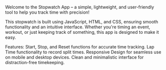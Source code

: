 Welcome to the Stopwatch App – a simple, lightweight, and user-friendly tool to help you track time with precision!

This stopwatch is built using JavaScript, HTML, and CSS, ensuring smooth functionality and an intuitive interface. Whether you're timing an event, workout, or just keeping track of something, this app is designed to make it easy.

Features:
Start, Stop, and Reset functions for accurate time tracking.
Lap Time functionality to record split times.
Responsive Design for seamless use on mobile and desktop devices.
Clean and minimalistic interface for distraction-free timekeeping.
